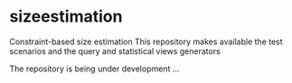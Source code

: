 # sizeestimation
Constraint-based size estimation
This repository makes available the test scenarios and the query and statistical views generators

The repository is being under development ...
